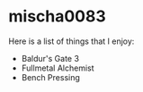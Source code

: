 # mischa0083

Here is a list of things that I enjoy:

- Baldur's Gate 3
- Fullmetal Alchemist
- Bench Pressing
